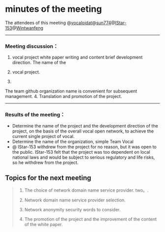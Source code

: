# minutes of the meeting

The attendees of this meeting @[vocaloidat](https://github.com/orgs/Team-Vocal/people/vocaloidat)@[sun774](https://github.com/sun774)@[IStar-153](https://github.com/IStar-153)@[Wintwanfeng](https://github.com/Wintwanfeng)

---



### Meeting discussion：

1. vocal project white paper writing and content brief development direction. 
   The name of the 

2. vocal project. 

3. 
The team github organization name is convenient for subsequent management. 
4. 
Translation and promotion of the project.

---



### Results of the meeting：

* Determine the name of the project and the development direction of the project, on the basis of the overall vocal open network, to achieve the current single project of vocal.
* Determine the name of the organization, simple Team Vocal
* @ IStar-153 withdrew from the project for no reason, but it was open to the public. IStar-153 felt that the project was too dependent on local national laws and would be subject to serious regulatory and life risks, so he withdrew from the project.



## Topics for the next meeting

>
>
>1. The choice of network domain name service provider. 
>   two。. 
>
>2. Network domain name service provider selection. 
>
>3. Network anonymity security words to consider. 
>
>4. The promotion of the project and the improvement of the content of the white paper.

